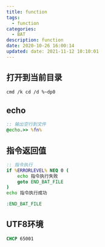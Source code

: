 ```yaml
---
title: function
tags:
  - function
categories:
  - BAT
description: function
date: 2020-10-26 16:00:14
updated: date: 2021-11-12 10:10:01
---
```


## 打开到当前目录
`cmd /k cd /d %~dp0`

## echo

```bat
:: 输出空行到文件
@echo.>> %fn%
```

## 指令返回值
```bat
:: 指令执行
if %ERRORLEVEL% NEQ 0 (
	echo 指令执行失败
	goto END_BAT_FILE
)
echo 指令执行成功

:END_BAT_FILE
```

## UTF8环境
```bat
CHCP 65001
```
